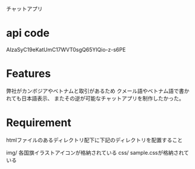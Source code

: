 
チャットアプリ

# api code
AIzaSyC19eKatUmC17WVT0sgQ65YIQio-z-s6PE

# Features
 
弊社がカンボジアやベトナムと取引があるため
クメール語やベトナム語で書かれても日本語表示、
またその逆が可能なチャットアプリを制作したかった。

# Requirement
htmlファイルのあるディレクトリ配下に下記のディレクトリを配置すること

img/ 各国旗イラストアイコンが格納されている
css/ sample.cssが格納されている

 
